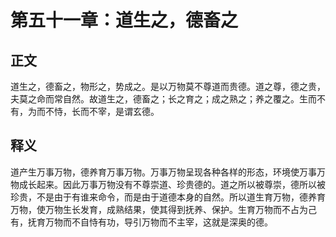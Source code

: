 # 第五十一章：道生之，德畜之

## 正文
道生之，德畜之，物形之，势成之。是以万物莫不尊道而贵德。道之尊，德之贵，夫莫之命而常自然。故道生之，德畜之；长之育之；成之熟之；养之覆之。生而不有，为而不恃，长而不宰，是谓玄德。

## 释义
道产生万事万物，德养育万事万物。万事万物呈现各种各样的形态，环境使万事万物成长起来。因此万事万物没有不尊崇道、珍贵德的。道之所以被尊崇，德所以被珍贵，不是由于有谁来命令，而是由于道德本身的自然。所以道生育万物，德养育万物，使万物生长发育，成熟结果，使其得到抚养、保护。生育万物而不占为己有，抚育万物而不自恃有功，导引万物而不主宰，这就是深奥的德。